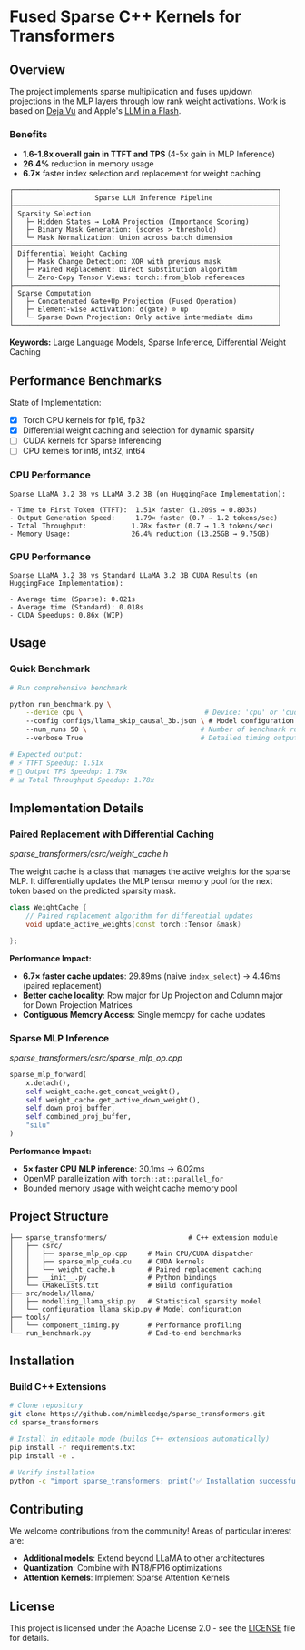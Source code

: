 # Fused Sparse C++ Kernels for Transformers

## Overview

The project implements sparse multiplication and fuses up/down projections in the MLP layers through low rank weight activations. 
Work is based on [Deja Vu](https://arxiv.org/abs/2310.17157) and Apple's [LLM in a Flash](https://arxiv.org/abs/2312.11514).

### Benefits
- **1.6-1.8x overall gain in TTFT and TPS** (4-5x gain in MLP Inference)
- **26.4%** reduction in memory usage
- **6.7×** faster index selection and replacement for weight caching


```
┌─────────────────────────────────────────────────────────────────┐
│                    Sparse LLM Inference Pipeline                │
├─────────────────────────────────────────────────────────────────┤
│ Sparsity Selection                                              │
│   ├─ Hidden States → LoRA Projection (Importance Scoring)       │
│   ├─ Binary Mask Generation: (scores > threshold)               │
│   └─ Mask Normalization: Union across batch dimension           │
├─────────────────────────────────────────────────────────────────┤
│ Differential Weight Caching                                     │
│   ├─ Mask Change Detection: XOR with previous mask              │
│   ├─ Paired Replacement: Direct substitution algorithm          │
│   └─ Zero-Copy Tensor Views: torch::from_blob references        │
├─────────────────────────────────────────────────────────────────┤
│ Sparse Computation                                              │
│   ├─ Concatenated Gate+Up Projection (Fused Operation)          │
│   ├─ Element-wise Activation: σ(gate) ⊙ up                      │
│   └─ Sparse Down Projection: Only active intermediate dims      │
└─────────────────────────────────────────────────────────────────┘
```

**Keywords:** Large Language Models, Sparse Inference, Differential Weight Caching

## Performance Benchmarks
State of Implementation:
- [x] Torch CPU kernels for fp16, fp32
- [x] Differential weight caching  and selection for dynamic sparsity
- [ ] CUDA kernels for Sparse Inferencing
- [ ] CPU kernels for int8, int32, int64

### CPU Performance 
```
Sparse LLaMA 3.2 3B vs LLaMA 3.2 3B (on HuggingFace Implementation):

- Time to First Token (TTFT):  1.51× faster (1.209s → 0.803s)
- Output Generation Speed:     1.79× faster (0.7 → 1.2 tokens/sec)  
- Total Throughput:           1.78× faster (0.7 → 1.3 tokens/sec)
- Memory Usage:               26.4% reduction (13.25GB → 9.75GB)
```

### GPU Performance

```
Sparse LLaMA 3.2 3B vs Standard LLaMA 3.2 3B CUDA Results (on HuggingFace Implementation):

- Average time (Sparse): 0.021s
- Average time (Standard): 0.018s
- CUDA Speedups: 0.86x (WIP)
```

## Usage

### Quick Benchmark

```bash
# Run comprehensive benchmark

python run_benchmark.py \
    --device cpu \                              # Device: 'cpu' or 'cuda'
    --config configs/llama_skip_causal_3b.json \ # Model configuration
    --num_runs 50 \                            # Number of benchmark runs
    --verbose True                             # Detailed timing output

# Expected output:
# ⚡ TTFT Speedup: 1.51x
# 🚀 Output TPS Speedup: 1.79x  
# 📊 Total Throughput Speedup: 1.78x
```

## Implementation Details

### Paired Replacement with Differential Caching
_sparse_transformers/csrc/weight_cache.h_

The weight cache is a class that manages the active weights for the sparse MLP. It differentially updates the MLP tensor memory pool for the next token based on the predicted sparsity mask.

```cpp
class WeightCache {
    // Paired replacement algorithm for differential updates
    void update_active_weights(const torch::Tensor &mask)

};
```

**Performance Impact:**
- **6.7× faster cache updates**: 29.89ms (naive `index_select`) → 4.46ms (paired replacement)
- **Better cache locality**: Row major for Up Projection and Column major for Down Projection Matrices
- **Contiguous Memory Access**: Single memcpy for cache updates 

### Sparse MLP Inference
_sparse_transformers/csrc/sparse_mlp_op.cpp_

```python
sparse_mlp_forward(
    x.detach(), 
    self.weight_cache.get_concat_weight(),
    self.weight_cache.get_active_down_weight(),
    self.down_proj_buffer,
    self.combined_proj_buffer,
    "silu"
)
```

**Performance Impact:**
- **5× faster CPU MLP inference**: 30.1ms → 6.02ms
- OpenMP parallelization with `torch::at::parallel_for`
- Bounded memory usage with weight cache memory pool

## Project Structure

```
├── sparse_transformers/                    # C++ extension module
│   ├── csrc/
│   │   ├── sparse_mlp_op.cpp     # Main CPU/CUDA dispatcher
│   │   ├── sparse_mlp_cuda.cu    # CUDA kernels
│   │   └── weight_cache.h        # Paired replacement caching
│   ├── __init__.py               # Python bindings
│   └── CMakeLists.txt            # Build configuration
├── src/models/llama/
│   ├── modelling_llama_skip.py   # Statistical sparsity model
│   └── configuration_llama_skip.py # Model configuration
├── tools/
│   └── component_timing.py       # Performance profiling
└── run_benchmark.py              # End-to-end benchmarks
```

## Installation


### Build C++ Extensions
```bash
# Clone repository
git clone https://github.com/nimbleedge/sparse_transformers.git
cd sparse_transformers

# Install in editable mode (builds C++ extensions automatically)
pip install -r requirements.txt
pip install -e .

# Verify installation
python -c "import sparse_transformers; print('✅ Installation successful!')"
```

## Contributing
We welcome contributions from the community! Areas of particular interest are:
- **Additional models**: Extend beyond LLaMA to other architectures
- **Quantization**: Combine with INT8/FP16 optimizations
- **Attention Kernels**: Implement Sparse Attention Kernels

## License

This project is licensed under the Apache License 2.0 - see the [LICENSE](LICENSE) file for details.

